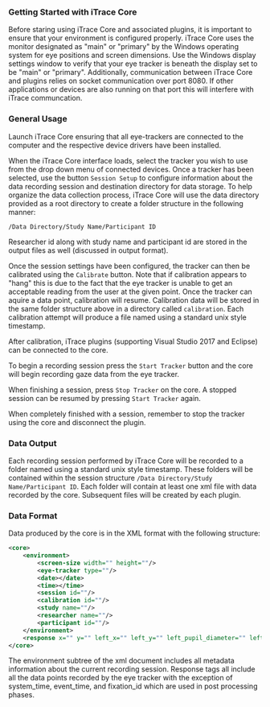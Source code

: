 ### Getting Started with iTrace Core

Before staring using iTrace Core and associated plugins, it is important to ensure that your environment is configured properly. iTrace Core uses the monitor designated as "main" or "primary" by the Windows operating system for eye positions and screen dimensions. Use the Windows display settings window to verify that your eye tracker is beneath the display set to be "main" or "primary". Additionally, communication between iTrace Core and plugins relies on socket communication over port 8080. If other applications or devices are also running on that port this will interfere with iTrace communcation.

### General Usage

Launch iTrace Core ensuring that all eye-trackers are connected to the computer and the respective device drivers have been installed. 

When the iTrace Core interface loads, select the tracker you wish to use from the drop down menu of connected devices. Once a tracker has been selected, use the button `Session Setup` to configure information about the data recording session and destination directory for data storage. To help organize the data collection process, iTrace Core will use the data directory provided as a root directory to create a folder structure in the following manner:

`/Data Directory/Study Name/Participant ID`

Researcher id along with study name and participant id are stored in the output files as well (discussed in output format).

Once the session settings have been configured, the tracker can then be calibrated using the `Calibrate` button. Note that if calibration appears to "hang" this is due to the fact that the eye tracker is unable to get an acceptable reading from the user at the given point. Once the tracker can aquire a data point, calibration will resume. Calibration data will be stored in the same folder structure above in a directory called `calibration`. Each calibration attempt will produce a file named using a standard unix style timestamp.

After calibration, iTrace plugins (supporting Visual Studio 2017 and Eclipse) can be connected to the core.

To begin a recording session press the `Start Tracker` button and the core will begin recording gaze data from the eye tracker.

When finishing a session, press `Stop Tracker` on the core. A stopped session can be resumed by pressing `Start Tracker` again.

When completely finished with a session, remember to stop the tracker using the core and disconnect the plugin.

### Data Output

Each recording session performed by iTrace Core will be recorded to a folder named using a standard unix style timestamp. These folders will be contained within the session structure `/Data Directory/Study Name/Participant ID`. Each folder will contain at least one xml file with data recorded by the core. Subsequent files will be created by each plugin.

### Data Format

Data produced by the core is in the XML format with the following structure:

``` xml
<core>
    <environment>
        <screen-size width="" height=""/>
        <eye-tracker type=""/>
        <date></date>
        <time></time>
        <session id=""/>
        <calibration id=""/>
        <study name=""/>
        <researcher name=""/>
        <participant id=""/>
    </environment>
    <response x="" y="" left_x="" left_y="" left_pupil_diameter="" left_validation="" right_x="" right_y="" right_pupil_diameter="" right_validation="" tracker_time="" system_time="" event_time="" fixation_id=""/>
</core>
```

The environment subtree of the xml document includes all metadata information about the current recording session.
Response tags all include all the data points recorded by the eye tracker with the exception of system_time, event_time, and fixation_id which are used in post processing phases.
